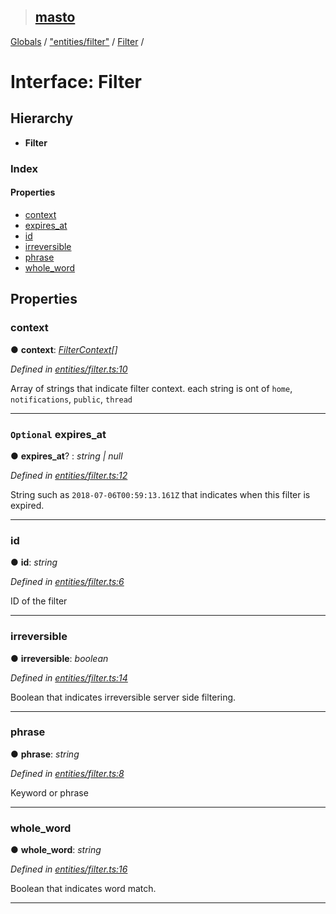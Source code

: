 > ## [masto](../README.md)

[Globals](../globals.md) / ["entities/filter"](../modules/_entities_filter_.md) / [Filter](_entities_filter_.filter.md) /

# Interface: Filter

## Hierarchy

* **Filter**

### Index

#### Properties

* [context](_entities_filter_.filter.md#context)
* [expires_at](_entities_filter_.filter.md#optional-expires_at)
* [id](_entities_filter_.filter.md#id)
* [irreversible](_entities_filter_.filter.md#irreversible)
* [phrase](_entities_filter_.filter.md#phrase)
* [whole_word](_entities_filter_.filter.md#whole_word)

## Properties

###  context

● **context**: *[FilterContext](../modules/_entities_filter_.md#filtercontext)[]*

*Defined in [entities/filter.ts:10](https://github.com/neet/masto.js/blob/3506035/src/entities/filter.ts#L10)*

Array of strings that indicate filter context. each string is ont of `home`, `notifications`, `public`, `thread`

___

### `Optional` expires_at

● **expires_at**? : *string | null*

*Defined in [entities/filter.ts:12](https://github.com/neet/masto.js/blob/3506035/src/entities/filter.ts#L12)*

String such as `2018-07-06T00:59:13.161Z` that indicates when this filter is expired.

___

###  id

● **id**: *string*

*Defined in [entities/filter.ts:6](https://github.com/neet/masto.js/blob/3506035/src/entities/filter.ts#L6)*

ID of the filter

___

###  irreversible

● **irreversible**: *boolean*

*Defined in [entities/filter.ts:14](https://github.com/neet/masto.js/blob/3506035/src/entities/filter.ts#L14)*

Boolean that indicates irreversible server side filtering.

___

###  phrase

● **phrase**: *string*

*Defined in [entities/filter.ts:8](https://github.com/neet/masto.js/blob/3506035/src/entities/filter.ts#L8)*

Keyword or phrase

___

###  whole_word

● **whole_word**: *string*

*Defined in [entities/filter.ts:16](https://github.com/neet/masto.js/blob/3506035/src/entities/filter.ts#L16)*

Boolean that indicates word match.

___